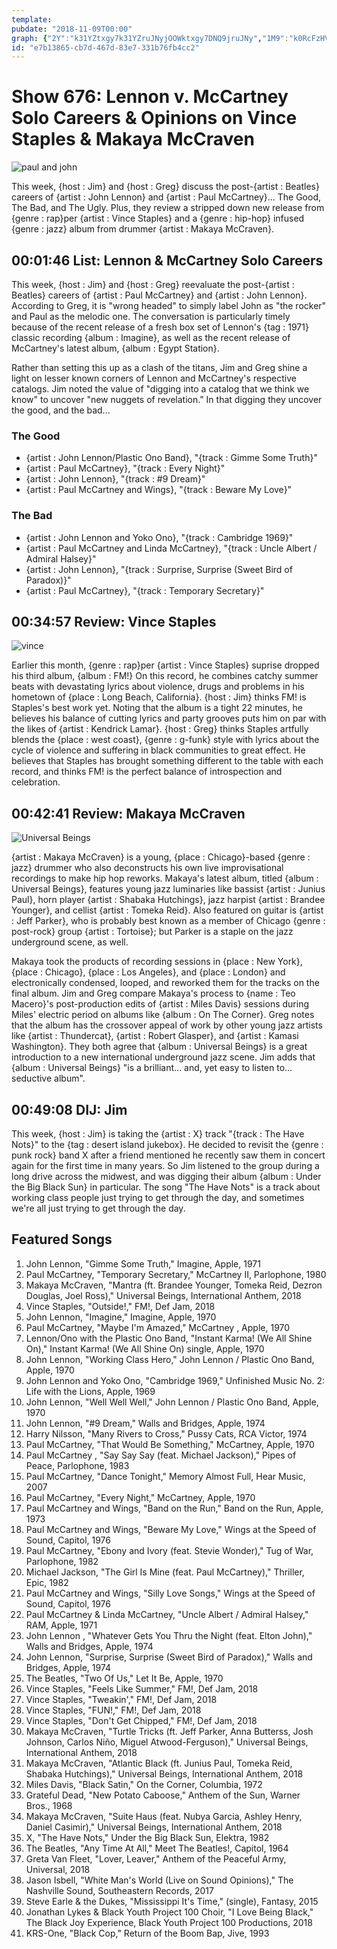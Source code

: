 ```yaml
---
template: 
pubdate: "2018-11-09T00:00"
graph: {"2Y":"k31YZtxgy7k31YZruJNyjOOWktxgy7DNQ9jruJNy","1M9":"k0RcFzHVzr","1Z5":"Zojy9f3tHQ","29W":"X6cfdqYVo9N0OaipMlfP3DA8yN0OaiDouFKN0OaiDouFKpMlfPDouFKqYVo9"}
id: "e7b13865-cb7d-467d-83e7-331b76fb4cc2"
---
```






# Show 676: Lennon v. McCartney Solo Careers & Opinions on Vince Staples & Makaya McCraven

![paul and john](https://static.soundopinions.org/images/2018/paul_john.jpg)

This week, {host : Jim} and {host : Greg} discuss the post-{artist : Beatles} careers of {artist : John Lennon} and {artist : Paul McCartney}... The Good, The Bad, and The Ugly. Plus, they review a stripped down new release from {genre : rap}per {artist : Vince Staples} and a {genre : hip-hop} infused {genre : jazz} album from drummer {artist : Makaya McCraven}.



## 00:01:46 List: Lennon & McCartney Solo Careers

This week, {host : Jim} and {host : Greg} reevaluate the post-{artist : Beatles} careers of {artist : Paul McCartney} and {artist : John Lennon}. According to Greg, it is "wrong headed" to simply label John as "the rocker" and Paul as the melodic one. The conversation is particularly timely because of the recent release of a fresh box set of Lennon's {tag : 1971} classic recording {album : Imagine}, as well as the recent release of McCartney's latest album, {album : Egypt Station}.

Rather than setting this up as a clash of the titans, Jim and Greg shine a light on lesser known corners of Lennon and McCartney's respective catalogs. Jim noted the value of "digging into a catalog that we think we know" to uncover "new nuggets of revelation." In that digging they uncover the good, and the bad...


### The Good

- {artist : John Lennon/Plastic Ono Band}, "{track : Gimme Some Truth}"
- {artist : Paul McCartney}, "{track : Every Night}"
- {artist : John Lennon}, "{track : #9 Dream}"
- {artist : Paul McCartney and Wings}, "{track : Beware My Love}"


### The Bad

- {artist : John Lennon and Yoko Ono}, "{track : Cambridge 1969}"
- {artist : Paul McCartney and Linda McCartney}, "{track : Uncle Albert / Admiral Halsey}"
- {artist : John Lennon}, "{track : Surprise, Surprise (Sweet Bird of Paradox)}"
- {artist : Paul McCartney}, "{track : Temporary Secretary}"



## 00:34:57 Review: Vince Staples

![vince](https://static.soundopinions.org/assets/676/1M90.png)

Earlier this month, {genre : rap}per {artist : Vince Staples} suprise dropped his third album, {album : FM!} On this record, he combines catchy summer beats with devastating lyrics about violence, drugs and problems in his hometown of {place : Long Beach, California}. {host : Jim} thinks FM! is Staples's best work yet. Noting that the album is a tight 22 minutes, he believes his balance of cutting lyrics and party grooves puts him on par with the likes of {artist : Kendrick Lamar}. {host : Greg} thinks Staples artfully blends the {place : west coast}, {genre : g-funk} style with lyrics about the cycle of violence and suffering in black communities to great effect. He believes that Staples has brought something different to the table with each record, and thinks FM! is the perfect balance of introspection and celebration.



## 00:42:41 Review: Makaya McCraven

![Universal Beings](https://static.soundopinions.org/assets/676/1Z50.jpg)

{artist : Makaya McCraven} is a young, {place : Chicago}-based {genre : jazz} drummer who also deconstructs his own live improvisational recordings to make hip hop reworks. Makaya's latest album, titled {album : Universal Beings}, features young jazz luminaries like bassist {artist : Junius Paul}, horn player {artist : Shabaka Hutchings}, jazz harpist {artist : Brandee Younger}, and cellist {artist : Tomeka Reid}. Also featured on guitar is {artist : Jeff Parker}, who is probably best known as a member of Chicago {genre : post-rock} group {artist : Tortoise}; but Parker is a staple on the jazz underground scene, as well.

Makaya took the products of recording sessions in {place : New York}, {place : Chicago}, {place : Los Angeles}, and {place : London} and electronically condensed, looped, and reworked them for the tracks on the final album. Jim and Greg compare Makaya's process to {name : Teo Macero}'s post-production edits of {artist : Miles Davis} sessions during Miles' electric period on albums like {album : On The Corner}. Greg notes that the album has the crossover appeal of work by other young jazz artists like {artist : Thundercat}, {artist : Robert Glasper}, and {artist : Kamasi Washington}. They both agree that {album : Universal Beings} is a great introduction to a new international underground jazz scene. Jim adds that {album : Universal Beings} "is a brilliant... and, yet easy to listen to... seductive album".



## 00:49:08 DIJ: Jim

This week, {host : Jim} is taking the {artist : X} track "{track : The Have Nots}" to the {tag : desert island jukebox}. He decided to revisit the {genre : punk rock} band X after a friend mentioned he recently saw them in concert again for the first time in many years. So Jim listened to the group during a long drive across the midwest, and was digging their album {album : Under the Big Black Sun} in particular. The song "The Have Nots" is a track about working class people just trying to get through the day, and sometimes we're all just trying to get through the day.



## Featured Songs

1. John Lennon, "Gimme Some Truth," Imagine, Apple, 1971
2. Paul McCartney, "Temporary Secretary," McCartney II, Parlophone, 1980
3. Makaya McCraven, "Mantra (ft. Brandee Younger, Tomeka Reid, Dezron Douglas, Joel Ross)," Universal Beings, International Anthem, 2018
4. Vince Staples, "Outside!," FM!, Def Jam, 2018
5. John Lennon, "Imagine," Imagine, Apple, 1970
6. Paul McCartney, "Maybe I'm Amazed," McCartney , Apple, 1970
7. Lennon/Ono with the Plastic Ono Band, "Instant Karma! (We All Shine On)," Instant Karma! (We All Shine On) single, Apple, 1970
8. John Lennon, "Working Class Hero," John Lennon / Plastic Ono Band, Apple, 1970
9. John Lennon and Yoko Ono, "Cambridge 1969," Unfinished Music No. 2: Life with the Lions, Apple, 1969
10. John Lennon, "Well Well Well," John Lennon / Plastic Ono Band, Apple, 1970
11. John Lennon, "#9 Dream," Walls and Bridges, Apple, 1974
12. Harry Nilsson, "Many Rivers to Cross," Pussy Cats, RCA Victor, 1974
13. Paul McCartney, "That Would Be Something," McCartney, Apple, 1970
14. Paul McCartney , "Say Say Say (feat. Michael Jackson)," Pipes of Peace, Parlophone, 1983
15. Paul McCartney, "Dance Tonight," Memory Almost Full, Hear Music, 2007
16. Paul McCartney, "Every Night," McCartney, Apple, 1970
17. Paul McCartney and Wings, "Band on the Run," Band on the Run, Apple, 1973
18. Paul McCartney and Wings, "Beware My Love," Wings at the Speed of Sound, Capitol, 1976
19. Paul McCartney, "Ebony and Ivory (feat. Stevie Wonder)," Tug of War, Parlophone, 1982
20. Michael Jackson, "The Girl Is Mine (feat. Paul McCartney)," Thriller, Epic, 1982
21. Paul McCartney and Wings, "Silly Love Songs," Wings at the Speed of Sound, Capitol, 1976
22. Paul McCartney & Linda McCartney, "Uncle Albert / Admiral Halsey," RAM, Apple, 1971
23. John Lennon , "Whatever Gets You Thru the Night (feat. Elton John)," Walls and Bridges, Apple, 1974
24. John Lennon, "Surprise, Surprise (Sweet Bird of Paradox)," Walls and Bridges, Apple, 1974
25. The Beatles, "Two Of Us," Let It Be, Apple, 1970
26. Vince Staples, "Feels Like Summer," FM!, Def Jam, 2018
27. Vince Staples, "Tweakin'," FM!, Def Jam, 2018
28. Vince Staples, "FUN!," FM!, Def Jam, 2018
29. Vince Staples, "Don't Get Chipped," FM!, Def Jam, 2018
30. Makaya McCraven, "Turtle Tricks (ft. Jeff Parker, Anna Butterss, Josh Johnson, Carlos Niño, Miguel Atwood-Ferguson)," Universal Beings, International Anthem, 2018
31. Makaya McCraven, "Atlantic Black (ft. Junius Paul, Tomeka Reid, Shabaka Hutchings)," Universal Beings, International Anthem, 2018
32. Miles Davis, "Black Satin," On the Corner, Columbia, 1972
33. Grateful Dead, "New Potato Caboose," Anthem of the Sun, Warner Bros., 1968
34. Makaya McCraven, "Suite Haus (feat. Nubya Garcia, Ashley Henry, Daniel Casimir)," Universal Beings, International Anthem, 2018
35. X, "The Have Nots," Under the Big Black Sun, Elektra, 1982
36. The Beatles, "Any Time At All," Meet The Beatles!, Capitol, 1964
37. Greta Van Fleet, "Lover, Leaver," Anthem of the Peaceful Army, Universal, 2018
38. Jason Isbell, "White Man's World (Live on Sound Opinions)," The Nashville Sound, Southeastern Records, 2017
39. Steve Earle & the Dukes, "Mississippi It's Time," (single), Fantasy, 2015
40. Jonathan Lykes & Black Youth Project 100 Choir, "I Love Being Black," The Black Joy Experience, Black Youth Project 100 Productions, 2018
41. KRS-One, "Black Cop," Return of the Boom Bap, Jive, 1993